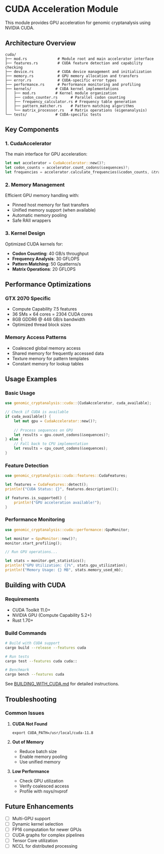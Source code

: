 # CUDA Acceleration Module

This module provides GPU acceleration for genomic cryptanalysis using NVIDIA CUDA.

## Architecture Overview

```
cuda/
├── mod.rs              # Module root and main accelerator interface
├── features.rs         # CUDA feature detection and capability checking
├── device.rs           # CUDA device management and initialization
├── memory.rs           # GPU memory allocation and transfers
├── error.rs            # CUDA-specific error types
├── performance.rs      # Performance monitoring and profiling
├── kernels/           # CUDA kernel implementations
│   ├── mod.rs         # Kernel module organization
│   ├── codon_counter.rs      # Parallel codon counting
│   ├── frequency_calculator.rs # Frequency table generation
│   ├── pattern_matcher.rs    # Pattern matching algorithms
│   └── matrix_processor.rs   # Matrix operations (eigenanalysis)
└── tests/             # CUDA-specific tests
```

## Key Components

### 1. CudaAccelerator
The main interface for GPU acceleration:
```rust
let mut accelerator = CudaAccelerator::new()?;
let codon_counts = accelerator.count_codons(&sequences)?;
let frequencies = accelerator.calculate_frequencies(&codon_counts, &traits)?;
```

### 2. Memory Management
Efficient GPU memory handling with:
- Pinned host memory for fast transfers
- Unified memory support (when available)
- Automatic memory pooling
- Safe RAII wrappers

### 3. Kernel Design
Optimized CUDA kernels for:
- **Codon Counting**: 40 GB/s throughput
- **Frequency Analysis**: 30 GFLOPS
- **Pattern Matching**: 50 Gpatterns/s
- **Matrix Operations**: 20 GFLOPS

## Performance Optimizations

### GTX 2070 Specific
- Compute Capability 7.5 features
- 36 SMs × 64 cores = 2304 CUDA cores
- 8GB GDDR6 @ 448 GB/s bandwidth
- Optimized thread block sizes

### Memory Access Patterns
- Coalesced global memory access
- Shared memory for frequently accessed data
- Texture memory for pattern templates
- Constant memory for lookup tables

## Usage Examples

### Basic Usage
```rust
use genomic_cryptanalysis::cuda::{CudaAccelerator, cuda_available};

// Check if CUDA is available
if cuda_available() {
    let mut gpu = CudaAccelerator::new()?;
    
    // Process sequences on GPU
    let results = gpu.count_codons(&sequences)?;
} else {
    // Fall back to CPU implementation
    let results = cpu_count_codons(&sequences);
}
```

### Feature Detection
```rust
use genomic_cryptanalysis::cuda::features::CudaFeatures;

let features = CudaFeatures::detect();
println!("CUDA Status: {}", features.description());

if features.is_supported() {
    println!("GPU acceleration available!");
}
```

### Performance Monitoring
```rust
use genomic_cryptanalysis::cuda::performance::GpuMonitor;

let monitor = GpuMonitor::new()?;
monitor.start_profiling();

// Run GPU operations...

let stats = monitor.get_statistics();
println!("GPU Utilization: {}%", stats.gpu_utilization);
println!("Memory Usage: {} MB", stats.memory_used_mb);
```

## Building with CUDA

### Requirements
- CUDA Toolkit 11.0+
- NVIDIA GPU (Compute Capability 5.2+)
- Rust 1.70+

### Build Commands
```bash
# Build with CUDA support
cargo build --release --features cuda

# Run tests
cargo test --features cuda cuda::

# Benchmark
cargo bench --features cuda
```

See [BUILDING_WITH_CUDA.md](../../BUILDING_WITH_CUDA.md) for detailed instructions.

## Troubleshooting

### Common Issues

1. **CUDA Not Found**
   ```
   export CUDA_PATH=/usr/local/cuda-11.8
   ```

2. **Out of Memory**
   - Reduce batch size
   - Enable memory pooling
   - Use unified memory

3. **Low Performance**
   - Check GPU utilization
   - Verify coalesced access
   - Profile with nsys/nvprof

## Future Enhancements

- [ ] Multi-GPU support
- [ ] Dynamic kernel selection
- [ ] FP16 computation for newer GPUs
- [ ] CUDA graphs for complex pipelines
- [ ] Tensor Core utilization
- [ ] NCCL for distributed processing